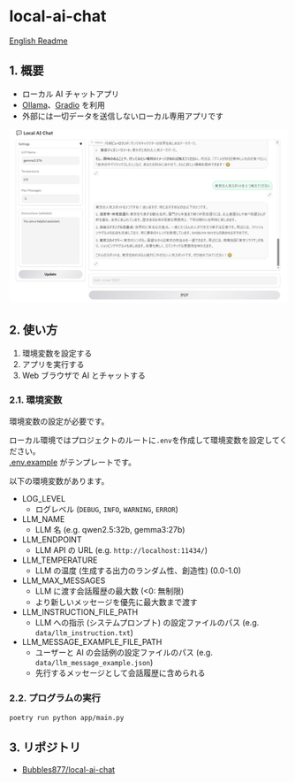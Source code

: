 ﻿# local-ai-chat

[English Readme](./README.md)

## 1. 概要

- ローカル AI チャットアプリ
- [Ollama](https://github.com/ollama/ollama)、[Gradio](https://www.gradio.app/) を利用
- 外部には一切データを送信しないローカル専用アプリです

![UI](images/ui.png)

## 2. 使い方

1. 環境変数を設定する
2. アプリを実行する
3. Web ブラウザで AI とチャットする

### 2.1. 環境変数

環境変数の設定が必要です。

ローカル環境ではプロジェクトのルートに`.env`を作成して環境変数を設定してください。  
[.env.example](./.env.example) がテンプレートです。

以下の環境変数があります。

- LOG_LEVEL
  - ログレベル (`DEBUG`, `INFO`, `WARNING`, `ERROR`)
- LLM_NAME
  - LLM 名 (e.g. qwen2.5:32b, gemma3:27b)
- LLM_ENDPOINT
  - LLM API の URL (e.g. `http://localhost:11434/`)
- LLM_TEMPERATURE
  - LLM の温度 (生成する出力のランダム性、創造性) (0.0-1.0)
- LLM_MAX_MESSAGES
  - LLM に渡す会話履歴の最大数 (<0: 無制限)
  - より新しいメッセージを優先に最大数まで渡す
- LLM_INSTRUCTION_FILE_PATH
  - LLM への指示 (システムプロンプト) の設定ファイルのパス (e.g. `data/llm_instruction.txt`)
- LLM_MESSAGE_EXAMPLE_FILE_PATH
  - ユーザーと AI の会話例の設定ファイルのパス (e.g. `data/llm_message_example.json`)
  - 先行するメッセージとして会話履歴に含められる

### 2.2. プログラムの実行

```sh
poetry run python app/main.py
```

## 3. リポジトリ

- [Bubbles877/local-ai-chat](https://github.com/Bubbles877/local-ai-chat)
